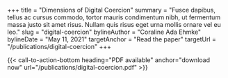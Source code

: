 +++
title = "Dimensions of Digital Coercion"
summary = "Fusce dapibus, tellus ac cursus commodo, tortor mauris condimentum nibh, ut fermentum massa justo sit amet risus. Nullam quis risus eget urna mollis ornare vel eu leo."
slug = "digital-coercion"
bylineAuthor = "Coraline Ada Ehmke"
bylineDate = "May 11, 2021"
targetAnchor = "Read the paper"
targetUrl = "/publications/digital-coercion"
+++

{{< call-to-action-bottom heading="PDF available" anchor="download now" url="/publications/digital-coercion.pdf" >}}
